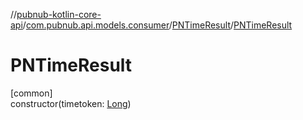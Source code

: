 //[pubnub-kotlin-core-api](../../../index.md)/[com.pubnub.api.models.consumer](../index.md)/[PNTimeResult](index.md)/[PNTimeResult](-p-n-time-result.md)

# PNTimeResult

[common]\
constructor(timetoken: [Long](https://kotlinlang.org/api/core/kotlin-stdlib/kotlin/-long/index.html))
